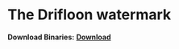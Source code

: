 # The Drifloon watermark
**Download Binaries:**
[**Download**](https://github.com/bfffggh/drifloon-watermark/releases/tag/binary)


